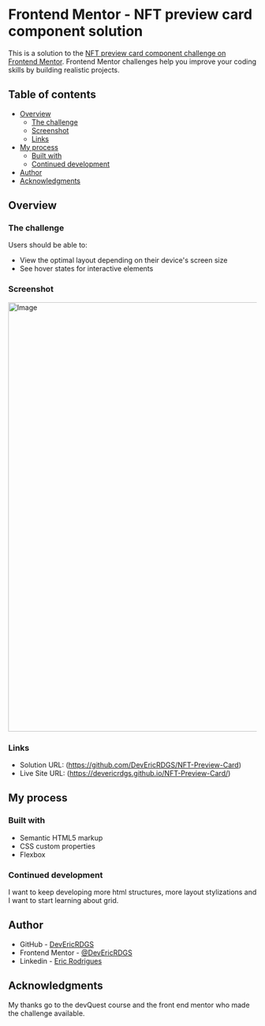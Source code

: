 # Frontend Mentor - NFT preview card component solution

This is a solution to the [NFT preview card component challenge on Frontend Mentor](https://www.frontendmentor.io/challenges/nft-preview-card-component-SbdUL_w0U). Frontend Mentor challenges help you improve your coding skills by building realistic projects. 

## Table of contents

- [Overview](#overview)
  - [The challenge](#the-challenge)
  - [Screenshot](#screenshot)
  - [Links](#links)
- [My process](#my-process)
  - [Built with](#built-with)
  - [Continued development](#continued-development)
- [Author](#author)
- [Acknowledgments](#acknowledgments)


## Overview

### The challenge

Users should be able to:

- View the optimal layout depending on their device's screen size
- See hover states for interactive elements

### Screenshot

<img width="1919" height="871" alt="Image" src="https://github.com/user-attachments/assets/39b26820-d149-4376-9b1f-f688ecbf7839" />

### Links

- Solution URL: (https://github.com/DevEricRDGS/NFT-Preview-Card)
- Live Site URL: (https://devericrdgs.github.io/NFT-Preview-Card/)

## My process

### Built with

- Semantic HTML5 markup
- CSS custom properties
- Flexbox


### Continued development

I want to keep developing more html structures, more layout stylizations and I want to start learning about grid.

## Author

- GitHub - [DevEricRDGS](https://github.com/DevEricRDGS)
- Frontend Mentor - [@DevEricRDGS](https://www.frontendmentor.io/profile/DevEricRDGS)
- Linkedin - [Eric Rodrigues](https://www.linkedin.com/in/eric-rodrigues-9306a0266/)

## Acknowledgments

My thanks go to the devQuest course and the front end mentor who made the challenge available.
